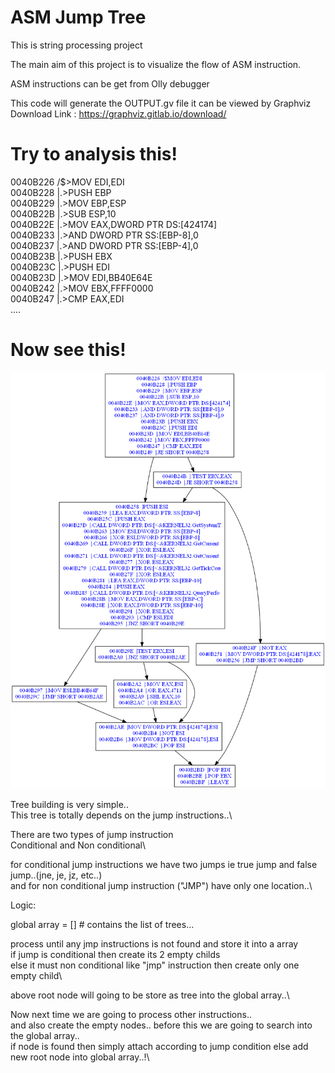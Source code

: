 # ASM Jump Tree

This is string processing project	

The main aim of this project is to visualize
the flow of ASM instruction.

ASM instructions can be get from Olly debugger

This code will generate the OUTPUT.gv file 
it can be viewed by Graphviz
Download Link : https://graphviz.gitlab.io/download/

# Try to analysis this!

0040B226  /$>MOV EDI,EDI\
0040B228  |.>PUSH EBP\
0040B229  |.>MOV EBP,ESP\
0040B22B  |.>SUB ESP,10\
0040B22E  |.>MOV EAX,DWORD PTR DS:[424174]\
0040B233  |.>AND DWORD PTR SS:[EBP-8],0\
0040B237  |.>AND DWORD PTR SS:[EBP-4],0\
0040B23B  |.>PUSH EBX\
0040B23C  |.>PUSH EDI\
0040B23D  |.>MOV EDI,BB40E64E\
0040B242  |.>MOV EBX,FFFF0000\
0040B247  |.>CMP EAX,EDI\
....



# Now see this!
![alt text](https://github.com/Andh001/ASM-Jump-Tree/blob/master/output.png)


Tree building is very simple..\
This tree is totally depends on the jump instructions..\

There are two types of jump instruction\
Conditional and Non conditional\

for conditional jump instructions we have two jumps ie true jump and false jump..(jne, je, jz, etc..)\
and for non conditional jump instruction ("JMP") have only one location..\

Logic:

global array = [] # contains the list of trees...


process until any jmp instructions is not found and store it into a array\
  if jump is conditional then create its 2 empty childs\
  else it must non conditional like "jmp" instruction then create only one empty child\
  
  above root node will going to be store as tree into the global array..\
  
  Now next time we are going to process other instructions..\
  and also create the empty nodes.. before this we are going to search into the global array..\
  if node is found then simply attach according to jump condition else add new root node into global array..!\
  
  
  
